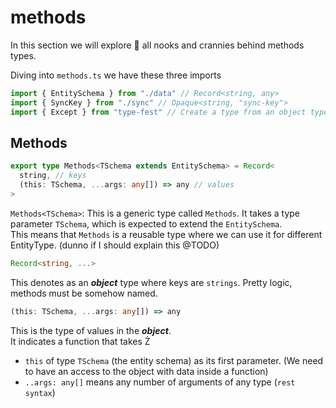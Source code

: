 # methods

In this section we will explore 🚀 all nooks and crannies behind methods types.



Diving into `methods.ts` we have these three imports

```ts
import { EntitySchema } from "./data" // Record<string, any>
import { SyncKey } from "./sync" // Opaque<string, "sync-key">
import { Except } from "type-fest" // Create a type from an object type without certain keys.
```

## Methods

```ts
export type Methods<TSchema extends EntitySchema> = Record<
  string, // keys
  (this: TSchema, ...args: any[]) => any // values
>
```

`Methods<TSchema>`: This is a generic type called `Methods`. It takes a type parameter `TSchema`, which is expected to extend the `EntitySchema`.<br/>
This means that `Methods` is a reusable type where we can use it for different EntityType. (dunno if I should explain this @TODO)


```ts
Record<string, ...>
```
This denotes as an 	__*object*__ type where keys are `strings`. Pretty logic, methods must be somehow named.

```ts
(this: TSchema, ...args: any[]) => any
```
This is the type of values in the __*object*__.<br/>
It indicates a function that takes Ż
 - `this` of type `TSchema` (the entity schema) as its first parameter. (We need to have an access to the object with data inside a function)
 - `..args: any[]` means any number of arguments of any type (`rest syntax`)

     